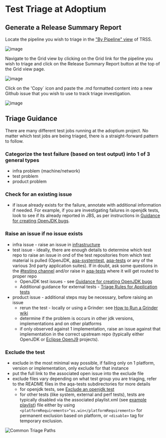 # Test Triage at Adoptium

## Generate a Release Summary Report

Locate the pipeline you wish to triage in the ["By Pipeline" view](https://trss.adoptium.net/tests/Test) of TRSS.

![image](https://user-images.githubusercontent.com/93431609/216171285-c313c957-6c8e-49df-95dd-6a68a9897f90.png)

Navigate to the Grid view by clicking on the Grid link for the pipeline you wish to triage and click on the Release Summary Report button at the top of the Grid view page.

![image](https://user-images.githubusercontent.com/93431609/216171387-abebba1d-0ff7-46a9-b486-8aba8fc4bcbc.png)

Click on the 'Copy` icon and paste the .md formatted content into a new Github issue that you wish to use to track triage investigation.

![image](https://user-images.githubusercontent.com/93431609/216171428-705c1933-eea4-4598-a9f2-e488c229bab0.png)

## Triage Guidance

There are many different test jobs running at the adoptium project.  No matter which test jobs are being triaged, there is a straight-forward pattern to follow.

### Categorize the test failure (based on test output) into 1 of 3 general types

- infra problem (machine/network)
- test problem
- product problem

### Check for an existing issue

- if issue already exists for the failure, annotate with additional information if needed.  For example, if you are investigating failures in openjdk tests, look to see if its already reported in JBS, as per instructions in [Guidance for creating OpenJDK bugs](https://github.com/adoptium/aqa-tests/wiki/Guidance-for-Creating-OpenJDK-Test-Defects).

### Raise an issue if no issue exists

- infra issue - raise an issue in [infrastructure](https://github.com/adoptium/infrastructure/issues)
- test issue - ideally, there are enough details to determine which test repo to raise an issue in ond of the test repositories from which test material is pulled (OpenJDK, [aqa-systemtest](https://github.com/adoptium/aqa-systemtest/issues), [aqa-tests](https://github.com/adoptium/aqa-tests/issues) or any of the various 3rd party application suites).  If in doubt, ask some questions in the [#testing channel](https://adoptium.slack.com/archives/C5219G28G) and/or raise in [aqa-tests](https://github.com/adoptium/aqa-tests/issues) where it will get routed to proper repo
  - OpenJDK test issues - see [Guidance for creating OpenJDK bugs](https://github.com/adoptium/aqa-tests/wiki/Guidance-for-Creating-OpenJDK-Test-Defects)
  - Additional guidance for external tests - [Triage Rules for Application tests](https://github.com/adoptium/aqa-tests/tree/master/external#triage-rules)
- product issue - additional steps may be necessary, before raising an issue
  - rerun the test - locally or using a Grinder: see [How to Run a Grinder wiki](https://github.com/adoptium/aqa-tests/wiki/How-to-Run-a-Grinder-Build-on-Jenkins)
  - determine if the problem is occurs in other jdk versions, implementations and on other platforms
  - if only observed against 1 implementation, raise an issue against that implementation in the correct upstream repo (typically either OpenJDK or [Eclipse OpenJ9](https://github.com/eclipse-openj9/openj9/issues) projects).

### Exclude the test

- exclude in the most minimal way possible, if failing only on 1 platform, version or implementation, only exclude for that instance
- put the full link to the associated open issue into the exclude file
- exclude files vary depending on what test group you are triaging, refer to the README files in the aqa-tests subdirectories for more details
  - for openjdk tests, see [Exclude an openjdk test](https://github.com/adoptium/aqa-tests/tree/master/openjdk#exclude-a-testcase)
  - for other tests (like system, external and perf tests), tests are typically disabled via the associated playlist.xml (see [example playlist](https://github.com/adoptium/aqa-tests/blob/master/external/example-test/playlist.xml)) file either by using `<platformRequirements>^os.win</platformRequirements>` for permanent exclusion based on platform, or `<disable>` tag for temporary exclusion.

![Common Triage Paths](./diagrams/commonTriagePaths.png)
